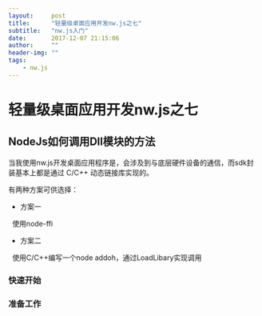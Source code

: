 ```yaml
---
layout:     post
title:      "轻量级桌面应用开发nw.js之七"
subtitle:   "nw.js入门"
date:       2017-12-07 21:15:06
author:     ""
header-img: ""
tags:
    - nw.js
---
```


#  轻量级桌面应用开发nw.js之七

## NodeJs如何调用Dll模块的方法

当我使用nw.js开发桌面应用程序是，会涉及到与底层硬件设备的通信，而sdk封装基本上都是通过 C/C++ 动态链接库实现的。

有两种方案可供选择：

- 方案一

&nbsp;&nbsp;使用node-ffi

- 方案二


&nbsp;&nbsp;使用C/C++编写一个node addoh，通过LoadLibary实现调用


### 快速开始


### 准备工作

